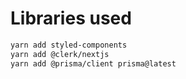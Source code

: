 # Libraries used

```bash
yarn add styled-components
yarn add @clerk/nextjs
yarn add @prisma/client prisma@latest
```
